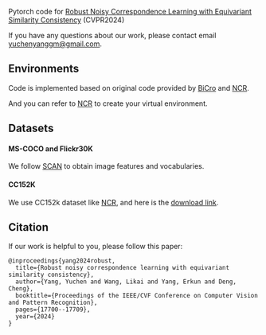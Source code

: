 Pytorch code for [Robust Noisy Correspondence Learning with Equivariant Similarity Consistency](https://openaccess.thecvf.com/content/CVPR2024/papers/Yang_Robust_Noisy_Correspondence_Learning_with_Equivariant_Similarity_Consistency_CVPR_2024_paper.pdf) (CVPR2024)

If you have any questions about our work, please contact email yuchenyanggm@gmail.com.

Environments
---
Code is implemented based on original code provided by [BiCro](https://github.com/xu5zhao/BiCro) and [NCR](https://github.com/XLearning-SCU/2021-NeurIPS-NCR).

And you can refer to [NCR](https://github.com/XLearning-SCU/2021-NeurIPS-NCR) to create your virtual environment.

Datasets
---
#### MS-COCO and Flickr30K

We follow [SCAN](https://github.com/kuanghuei/SCAN) to obtain image features and vocabularies.

#### CC152K

We use CC152k dataset like [NCR](https://github.com/XLearning-SCU/2021-NeurIPS-NCR), and here is the [download link](https://ncr-paper.cdn.bcebos.com/data/NCR-data.tar).

Citation
---

If our work is helpful to you, please follow this paper:

```
@inproceedings{yang2024robust,
  title={Robust noisy correspondence learning with equivariant similarity consistency},
  author={Yang, Yuchen and Wang, Likai and Yang, Erkun and Deng, Cheng},
  booktitle={Proceedings of the IEEE/CVF Conference on Computer Vision and Pattern Recognition},
  pages={17700--17709},
  year={2024}
}
